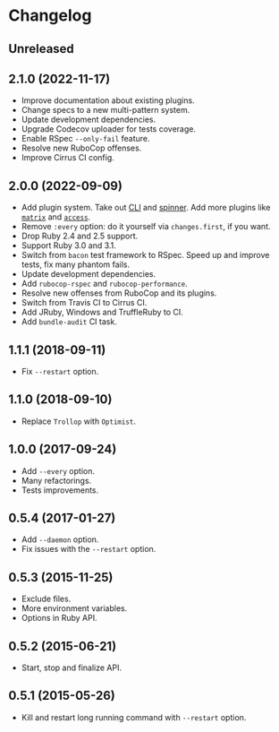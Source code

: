 # Changelog

## Unreleased

## 2.1.0 (2022-11-17)

*   Improve documentation about existing plugins.
*   Change specs to a new multi-pattern system.
*   Update development dependencies.
*   Upgrade Codecov uploader for tests coverage.
*   Enable RSpec `--only-fail` feature.
*   Resolve new RuboCop offenses.
*   Improve Cirrus CI config.

## 2.0.0 (2022-09-09)

*   Add plugin system.
    Take out [CLI](https://github.com/filewatcher/filewatcher-cli)
    and [spinner](https://github.com/filewatcher/filewatcher-spinner).
    Add more plugins like [`matrix`](https://github.com/filewatcher/filewatcher-matrix)
    and [`access`](https://github.com/filewatcher/filewatcher-access).
*   Remove `:every` option: do it yourself via `changes.first`, if you want.
*   Drop Ruby 2.4 and 2.5 support.
*   Support Ruby 3.0 and 3.1.
*   Switch from `bacon` test framework to RSpec.
    Speed up and improve tests, fix many phantom fails.
*   Update development dependencies.
*   Add `rubocop-rspec` and `rubocop-performance`.
*   Resolve new offenses from RuboCop and its plugins.
*   Switch from Travis CI to Cirrus CI.
*   Add JRuby, Windows and TruffleRuby to CI.
*   Add `bundle-audit` CI task.

## 1.1.1 (2018-09-11)

*   Fix `--restart` option.

## 1.1.0 (2018-09-10)

*   Replace `Trollop` with `Optimist`.

## 1.0.0 (2017-09-24)

*   Add `--every` option.
*   Many refactorings.
*   Tests improvements.

## 0.5.4 (2017-01-27)

*   Add `--daemon` option.
*   Fix issues with the `--restart` option.

## 0.5.3 (2015-11-25)

*   Exclude files.
*   More environment variables.
*   Options in Ruby API.

## 0.5.2 (2015-06-21)

*   Start, stop and finalize API.

## 0.5.1 (2015-05-26)

*   Kill and restart long running command with `--restart` option.
